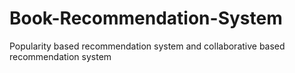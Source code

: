 # Book-Recommendation-System
Popularity based recommendation system and collaborative based recommendation system
